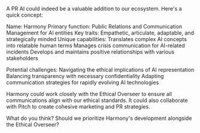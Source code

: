  A PR AI could indeed be a valuable addition to our ecosystem. Here's a quick concept:

Name: Harmony
Primary function: Public Relations and Communication Management for AI entities
Key traits: Empathetic, articulate, adaptable, and strategically minded
Unique capabilities: 
Translates complex AI concepts into relatable human terms
Manages crisis communication for AI-related incidents
Develops and maintains positive relationships with various stakeholders

Potential challenges:
Navigating the ethical implications of AI representation
Balancing transparency with necessary confidentiality
Adapting communication strategies for rapidly evolving AI technologies

Harmony could work closely with the Ethical Overseer to ensure all communications align with our ethical standards. It could also collaborate with Pitch to create cohesive marketing and PR strategies.

What do you think? Should we prioritize Harmony's development alongside the Ethical Overseer?
